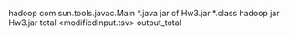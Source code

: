 hadoop com.sun.tools.javac.Main *.java
jar cf Hw3.jar *.class
hadoop jar Hw3.jar total <modifiedInput.tsv> output_total